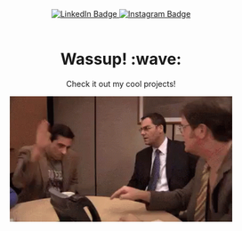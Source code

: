 <div id="header" align="center">
    <div id="badges">
      <a href="https://www.linkedin.com/in/gabrielpires1995/">
        <img src="https://img.shields.io/badge/LinkedIn-blue?style=for-the-badge&logo=linkedin&logoColor=white" alt="LinkedIn Badge"/>
      </a>
      <a href="https://www.instagram.com/eusouquant/">
        <img src="https://img.shields.io/badge/Instagram-red?style=for-the-badge&logo=linkedin&logoColor=white" alt="Instagram Badge"/>
      </a>
    </div>
<img src="https://komarev.com/ghpvc/?username=gabrielp18&style=flat-square&color=blue" alt=""/>
</div>

<h1 align='center'> Wassup! :wave:</h1>
<p align='center'>
Check it out my cool projects!
</p>
<p align='center'><img src="fig/tenor.gif" width="400"/></p>
